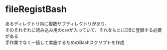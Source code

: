# fileRegistBash

あるディレクトリ内に複数サブディレクトリがあり、<br>
そのそれぞれに読み込み用のcsvが入っていて、それをもとにDBに登録する必要がある<br>
手作業でなく一括して実施するためのBashスクリプトを作成<br>

